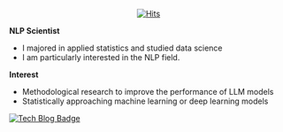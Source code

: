 <div align=center>
  
[![Hits](https://hits.seeyoufarm.com/api/count/incr/badge.svg?url=https%3A%2F%2Fgithub.com%2Fknlpscience&count_bg=%2379C83D&title_bg=%23555555&icon=&icon_color=%23E7E7E7&title=hits&edge_flat=false)](https://hits.seeyoufarm.com)

</div>

**NLP Scientist**
- I majored in applied statistics and studied data science
- I am particularly interested in the NLP field.

**Interest**
- Methodological research to improve the performance of LLM models
- Statistically approaching machine learning or deep learning models

[![Tech Blog Badge](http://img.shields.io/badge/-Tech%20blog-black?style=flat-square&logo=github&link=https://zzsza.github.io/)](https://gorgeous-houseboat-305.notion.site/NLP-7634c465ad0646b096c98d6d7dba4fe5?pvs=4)
